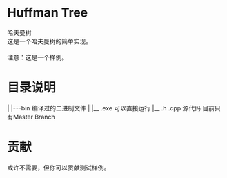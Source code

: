 # Huffman Tree
哈夫曼树<br/>
这是一个哈夫曼树的简单实现。
<br/><br/>
注意：这是一个样例。

# 目录说明
<master branch>
  |
  |---bin 编译过的二进制文件
  |   |__ .exe 可以直接运行
  |__ .h .cpp 源代码
目前只有Master Branch
  
# 贡献
或许不需要，但你可以贡献测试样例。
